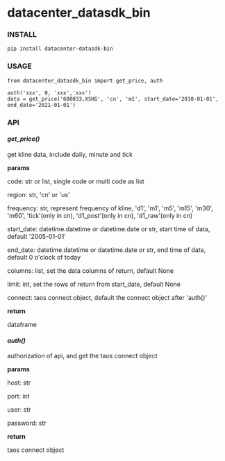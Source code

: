 # datacenter_datasdk_bin

### INSTALL

```
pip install datacenter-datasdk-bin
```


### USAGE

```
from datacenter_datasdk_bin import get_price, auth

auth('xxx', 0, 'xxx','xxx')
data = get_price('600033.XSHG', 'cn', 'm1', start_date='2010-01-01', end_date='2021-01-01')
```

### API

#### *get_price()*
get kline data, include daily, minute and tick

**params**

code: str or list, single code or multi code as list

region: str, 'cn' or 'us'

frequency: str, represent frequency of kline, 'd1', 'm1', 'm5', 'm15', 'm30', 'm60', 'tick'(only in cn), 'd1_post'(only in cn), 'd1_raw'(only in cn)

start_date: datetime.datetime or datetime.date or str, start time of data, default '2005-01-01'

end_date: datetime.datetime or datetime.date or str, end time of data, default 0 o'clock of today

columns: list, set the data columns of return, default None

limit: int, set the rows of return from start_date, default None

connect: taos connect object, default the connect object after 'auth()'

**return**

dataframe


#### *auth()*
authorization of api, and get the taos connect object

**params**

host: str

port: int

user: str

password: str

**return**

taos connect object